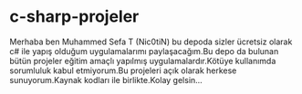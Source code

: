 # c-sharp-projeler
Merhaba ben Muhammed Sefa T (Nic0tiN) bu depoda sizler ücretsiz olarak c# ile yapış olduğum uygulamalarımı paylaşacağım.Bu depo da bulunan bütün projeler eğitim amaçlı yapılmış uygulamalardır.Kötüye kullanımda sorumluluk kabul etmiyorum.Bu projeleri açık olarak herkese sunuyorum.Kaynak kodları ile birlikte.Kolay gelsin...
